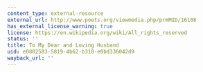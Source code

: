 ```yaml
---
content_type: external-resource
external_url: http://www.poets.org/viewmedia.php/prmMID/16108
has_external_license_warning: true
license: https://en.wikipedia.org/wiki/All_rights_reserved
status: ''
title: To My Dear and Loving Husband
uid: e0802583-5819-4b62-b310-e0bd336042d9
wayback_url: ''
---
```

